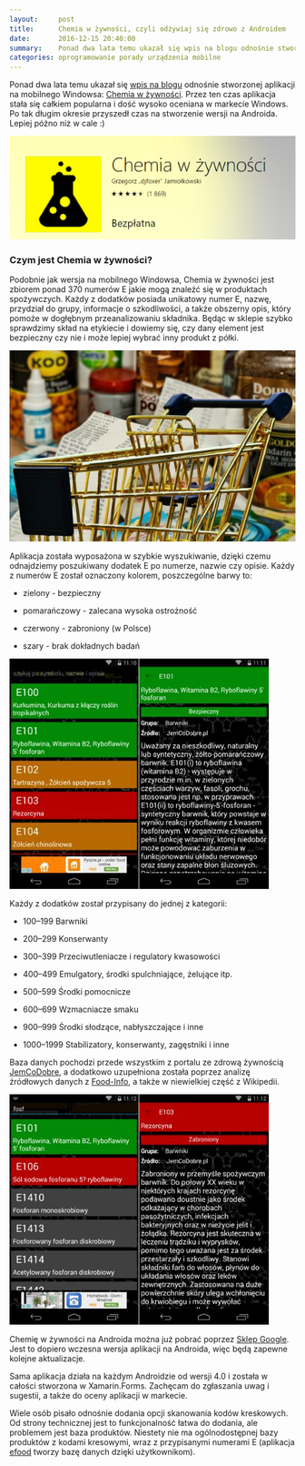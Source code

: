 ```yaml
---
layout:     post
title:      Chemia w żywności, czyli odżywiaj się zdrowo z Androidem
date:       2016-12-15 20:40:00
summary:    Ponad dwa lata temu ukazał się wpis na blogu odnośnie stworzonej aplikacji na mobilnego Windowsa: Chemia w żywności. Przez ten czas aplikacja stała się całkiem popularna i dość wysoko oceniana w markecie Windows. Po tak długim okresie przyszedł czas na stworzenie wersji na Androida. Lepiej późno niż...
categories: oprogramowanie porady urządzenia mobilne
---
```




Ponad dwa lata temu ukazał się [wpis na blogu](http://www.dobreprogramy.pl/djfoxer/Chemia-w-zywnosci-czyli-odzywiaj-sie-zdrowo-z-Windows-Phone,58583.html) odnośnie stworzonej aplikacji na mobilnego Windowsa: [Chemia w żywności](https://www.microsoft.com/pl-pl/store/p/chemia-w-zywnosci/9wzdncrdn1k2). Przez ten czas aplikacja stała się całkiem popularna i dość wysoko oceniana w markecie Windows. Po tak długim okresie przyszedł czas na stworzenie wersji na Androida. Lepiej późno niż w cale :)



![desk](https://raw.githubusercontent.com/djfoxer/djfoxer.github.io/master/_img/2016-12-15-_27_/g_-_608x405_-_-_77970x20161215195446_0.PNG)





### Czym jest Chemia w żywności?


Podobnie jak wersja na mobilnego Windowsa, Chemia w żywności jest zbiorem ponad 370 numerów E jakie mogą znaleźć się w produktach spożywczych. Każdy z dodatków posiada unikatowy numer E, nazwę, przydział do grupy, informacje o szkodliwości, a także obszerny opis, który pomoże w dogłębnym przeanalizowaniu składnika. Będąc w sklepie szybko sprawdzimy skład na etykiecie i dowiemy się, czy dany element  jest bezpieczny czy nie i może lepiej wybrać inny produkt z półki.



![desk](https://raw.githubusercontent.com/djfoxer/djfoxer.github.io/master/_img/2016-12-15-_27_/g_-_608x405_-_-_77970x20161215203019_0.jpg)


 
Aplikacja została wyposażona w szybkie wyszukiwanie, dzięki czemu odnajdziemy poszukiwany dodatek E po numerze, nazwie czy opisie. Każdy z numerów E został oznaczony kolorem, poszczególne barwy to:


  * zielony - bezpieczny


  * pomarańczowy - zalecana wysoka ostrożność


  * czerwony - zabroniony (w Polsce)


  * szary - brak dokładnych badań





![desk](https://raw.githubusercontent.com/djfoxer/djfoxer.github.io/master/_img/2016-12-15-_27_/g_-_608x405_-_-_77970x20161215195455_0.jpg)



Każdy z dodatków został przypisany do jednej z kategorii:


  * 100–199	Barwniki


  * 200–299	Konserwanty


  * 300–399	Przeciwutleniacze i regulatory kwasowości


  * 400–499	Emulgatory, środki spulchniające, żelujące itp.


  * 500–599	Środki pomocnicze


  * 600–699	Wzmacniacze smaku


  * 900–999	Środki słodzące, nabłyszczające i inne


  * 1000–1999	Stabilizatory, konserwanty, zagęstniki i inne



Baza danych pochodzi przede wszystkim z portalu ze zdrową żywnością [JemCoDobre](http://jemcodobre.pl/), a dodatkowo uzupełniona została poprzez analizę źródłowych danych z [Food-Info](http://www.food-info.net/), a także w niewielkiej część z Wikipedii.



![desk](https://raw.githubusercontent.com/djfoxer/djfoxer.github.io/master/_img/2016-12-15-_27_/g_-_608x405_-_-_77970x20161215195457_0.jpg)



Chemię w żywności na Androida można już pobrać poprzez [Sklep Google](https://play.google.com/store/apps/details?id=enumbers.Droid). Jest to dopiero wczesna wersja aplikacji na Androida, więc będą zapewne kolejne aktualizacje. 

Sama aplikacja działa na każdym Androidzie od wersji 4.0 i została w całości stworzona  w Xamarin.Forms. Zachęcam do zgłaszania uwag i sugestii, a także do oceny aplikacji w markecie.

Wiele osób pisało odnośnie dodania opcji skanowania kodów kreskowych. Od strony technicznej jest to funkcjonalność łatwa do dodania, ale problemem jest baza produktów. Niestety nie ma ogólnodostępnej bazy produktów z kodami kresowymi, wraz z przypisanymi numerami E (aplikacja [efood](https://polakpotrafi.pl/projekt/efood)  tworzy bazę danych dzięki użytkownikom).

